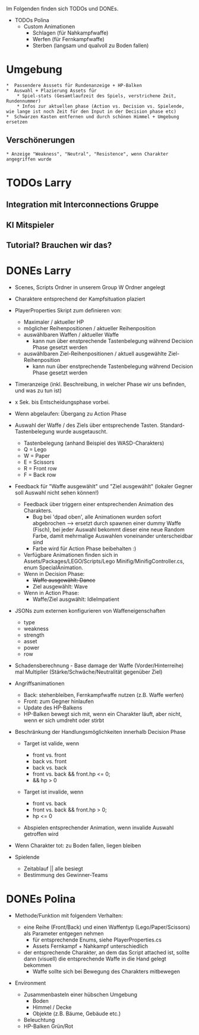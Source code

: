 Im Folgenden finden sich TODOs und DONEs.

* TODOs Polina
	* Custom Animationen
		* Schlagen (für Nahkampfwaffe)
		* Werfen (für Fernkampfwaffe)
		* Sterben (langsam und qualvoll zu Boden fallen)

# Umgebung
	*  Passendere Asssets für Rundenanzeige + HP-Balken
	*  Auswahl + Plazierung Assets für
		* Spiel-stats (Gesamtlaufzeit des Spiels, verstrichene Zeit, Rundennummer)
		* Infos zur aktuellen phase (Action vs. Decision vs. Spielende, wie lange ist noch Zeit für den Input in der Decision phase etc)
	*  Schwarzen Kasten entfernen und durch schönen Himmel + Umgebung ersetzen


## Verschönerungen
	* Anzeige "Weakness", "Neutral", "Resistence", wenn Charakter angegriffen wurde

# TODOs Larry
## Integration mit Interconnections Gruppe
## KI Mitspieler
## Tutorial? Brauchen wir das?

# DONEs Larry
* Scenes, Scripts Ordner in unserem Group W Ordner angelegt
* Charaktere entsprechend der Kampfsituation plaziert
* PlayerProperties Skript zum definieren von:
  * Maximaler / aktueller HP
  * möglicher Reihenpositionen / aktueller Reihenposition
  * auswählbaren Waffen / aktueller Waffe
	* kann nun über enstprechende Tastenbelegung während Decision Phase gesetzt werden
  * auswählbaren Ziel-Reihenpositionen / aktuell ausgewählte Ziel-Reihenposition
	* kann nun über enstprechende Tastenbelegung während Decision Phase gesetzt werden

 * Timeranzeige (inkl. Beschreibung, in welcher Phase wir uns befinden, und was zu tun ist)
  * x Sek. bis Entscheidungsphase vorbei.
  * Wenn abgelaufen: Übergang zu Action Phase
  * Auswahl der Waffe / des Ziels über entsprechende Tasten. Standard-Tastenbelegung wurde ausgetauscht.
	* Tastenbelegung (anhand Beispiel des WASD-Charakters)
	* Q = Lego
	* W = Paper
	* E = Scissors
	* R = Front row
	* F = Back row
* Feedback für "Waffe ausgewählt" und "Ziel ausgewählt" (lokaler Gegner soll Auswahl nicht sehen können!)
	* Feedback über triggern einer entsprechenden Animation des Charakters.
		* Bug bei 'dpad oben', alle Animationen wurden sofort abgebrochen --> ersetzt durch spawnen einer dummy Waffe (Fisch), bei jeder Auswahl bekommt dieser eine neue Random Farbe, damit mehrmalige Auswahlen voneinander unterscheidbar sind
		* Farbe wird für Action Phase beibehalten :)
	* Verfügbare Animationen finden sich in Assets/Packages/LEGO/Scripts/Lego Minifig/MinifigController.cs, enum SpecialAnimation.
	* Wenn in Decision Phase:
		* ~~Waffe ausgewählt: Dance~~
		* Ziel ausgewählt: Wave
	* Wenn in Action Phase:
		* Waffe/Ziel ausgwählt: IdleImpatient
* JSONs zum externen konfigurieren von Waffeneigenschaften
	* type
	* weakness
	* strength
	* asset
	* power
	* row
* Schadensberechnung - Base damage der Waffe (Vorder/Hinterreihe) mal Multiplier (Stärke/Schwäche/Neutralität gegenüber Ziel)
* Angriffsanimationen
	* Back: stehenbleiben, Fernkampfwaffe nutzen (z.B. Waffe werfen)
	* Front: zum Gegner hinlaufen
	* Update des HP-Balkens
	* HP-Balken bewegt sich mit, wenn ein Charakter läuft, aber nicht, wenn er sich umdreht oder stirbt
* Beschränkung der Handlungsmöglichkeiten innerhalb Decision Phase
	* Target ist valide, wenn 
		* front vs. front
		* back vs. front 
		* back vs. back
		* front vs. back && front.hp <= 0;
		* && hp > 0

	* Target ist invalide, wenn
		* front vs. back
		* front vs. back && front.hp > 0;
		* hp <= 0

	* Abspielen entsprechender Animation, wenn invalide Auswahl getroffen wird
* Wenn Charakter tot: zu Boden fallen, liegen bleiben

* Spielende
	* Zeitablauf || alle besiegt
	* Bestimmung des Gewinner-Teams

# DONEs Polina
* Methode/Funktion mit folgendem Verhalten:
	* eine Reihe (Front/Back) und einen Waffentyp (Lego/Paper/Scissors) als Parameter entgegen nehmen
		*  für entsprechende Enums, siehe PlayerProperties.cs
	    *  Assets Fernkampf + Nahkampf unterschiedlich
	* der entsprechende Charakter, an dem das Script attached ist, sollte dann (visuell) die entsprechende Waffe in die Hand gelegt bekommen
		* Waffe sollte sich bei Bewegung des Charakters mitbewegen

* Environment
	* Zusammenbasteln einer hübschen Umgebung
		* Boden
		* Himmel / Decke
		* Objekte (z.B. Bäume, Gebäude etc.)
	* Beleuchtung
	* HP-Balken Grün/Rot

